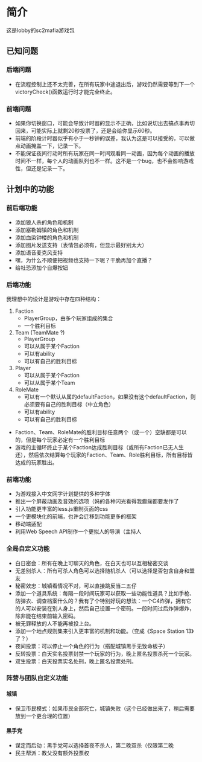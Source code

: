 # 简介
这是lobby的sc2mafia游戏包

## 已知问题

### 后端问题
* 在流程控制上还不太完善，在所有玩家中途退出后，游戏仍然需要等到下一个victoryCheck()函数运行时才能完全终止。

### 前端问题
* 如果你切换窗口，可能会导致计时器的显示不正确，比如说切出去搞点事再切回来，可能实际上就剩20秒投票了，还是会给你显示60秒。  
* 前端的阶段计时器似乎有小于一秒钟的误差，我认为这是可以接受的，可以做点动画掩盖一下，记录一下。  
* 不能保证夜间行动时所有玩家在同一时间观看同一动画，因为每个动画的播放时间不一样，每个人的动画队列也不一样。这不是一个bug，也不会影响游戏性，但还是记录一下。  

## 计划中的功能
### 前后端功能
* 添加狼人杀的角色和机制  
* 添加塞勒姆镇的角色和机制  
* 添加血染钟楼的角色和机制
* 添加图片发送支持（表情包必须有，但显示最好别太大）  
* 添加语音麦克风支持  
* 嘿，为什么不顺便把视频也支持一下呢？干脆再加个直播？  
* 给社恐添加个自爆按钮

### 后端功能
我理想中的设计是游戏中存在四种结构：  
1. Faction
    - PlayerGroup，由多个玩家组成的集合
    - 一个胜利目标
2. Team (TeamMate ?)
    - PlayerGroup
    - 可以从属于某个Faction
    - 可以有ability
    - 可以有自己的胜利目标
3. Player
    - 可以从属于某个Faction
    - 可以从属于某个Team
4. RoleMate
    - 可以有一个默认从属的defaultFaction，如果没有这个defaultFaction，则必须要有自己的胜利目标（中立角色）
    - 可以有ability
    - 可以有自己的胜利目标

* Faction、Team、RoleMate的胜利目标任意两个（或一个）空缺都是可以的，但是每个玩家必定有一个胜利目标
* 游戏的主循环终止于某个Faction达成胜利目标（或所有Faction已无人生还），然后依次结算每个玩家的Faction、Team、Role胜利目标，所有目标皆达成的玩家胜出。

### 前端功能
* 为游戏接入中文网字计划提供的多种字体  
* 推出一个屏蔽动画及音效的选项（妈的各种闪光看得我癫痫都要发作了  
* 引入功能更丰富的less.js重制页面的css  
* 一个更模块化的前端，也许会迁移到功能更多的框架  
* 移动端适配  
* 利用Web Speech API制作一个更拟人的导演（主持人  

### 全局自定义功能
* 白日密会：所有在晚上可聊天的角色，在白天也可以互相秘密交谈  
* 无差别杀人：所有可杀人角色可以选择随机杀人（可以选择是否包含自身和盟友  
* 秘密效忠：城镇看情况不对，可以直接跳反当二五仔  
* 添加一个道具系统：每隔一段时间玩家可以获取一些功能性道具？比如手枪、防弹衣、调查档案什么的？我有了个特别好玩的想法：一个C4炸弹，拥有它的人可以安装在别人身上，然后自己设置一个密码。一段时间过后炸弹爆炸，除非能在结束前输入密码。 
* 被无罪释放的人不能再被投上台。  
* 添加一个地点规则集来引入更丰富的机制和功能。（变成《Space Station 13》了？）  
* 夜间投票：可以停止一个角色的行为（搭配城镇黑手无致命板子）  
* 反转投票：白天实名投票封禁一个玩家的行为，晚上匿名投票杀死一个玩家。  
* 双生投票：白天投票实名处刑，晚上匿名投票处刑。  

### 阵营与团队自定义功能
#### 城镇
* 保卫市民模式：如果市民全部死亡，城镇失败（这个已经做出来了，稍后需要放到一个更合理的位置）  

#### 黑手党
* 谋定而后动：黑手党可以选择首夜不杀人，第二晚双杀（仅限第二晚  
* 民主帮派：教父没有额外投票权  

